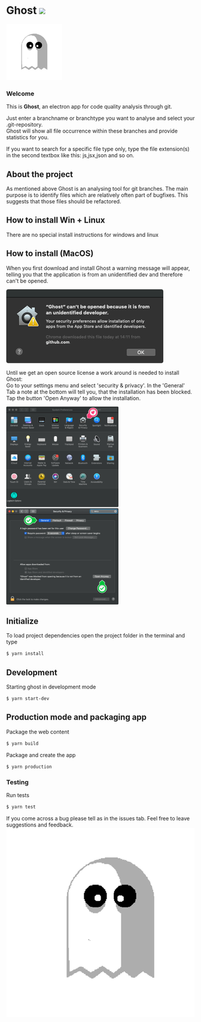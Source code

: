 # Ghost <img src="https://travis-ci.com/sprinteins/ghost.svg?branch=master" height="20px" />

<img src="./public/assets/ghost_pacman.png" height="150px" />

### Welcome

<p>
  This is <b>Ghost</b>, an electron app for code quality analysis through git.
</p>
<p>
  Just enter a branchname or branchtype you want to analyse and select your .git-repository.<br>
  Ghost will show all file occurrence within these branches and provide statistics for you.

  If you want to search for a specific file type only, type the file extension(s) in the second textbox like this: js,jsx,json and so on.
</p>

## About the project

<p>
As mentioned above Ghost is an analysing tool for git branches. The main purpose is to identify files which are relatively often part of bugfixes. This suggests that those files should be refactored.
</p>

## How to install Win + Linux

<p> There are no special install instructions for windows and linux</p>

## How to install (MacOS)

<p> When you first download and install Ghost a warning message will appear, telling you that the application is from an unidentified dev and therefore can't be opened. </p>

<img src="./public/assets/cant_be_opened.png">

<p> Until we get an open source license a work around is needed to install Ghost: <br>
Go to your settings menu and select 'security & privacy'. In the 'General' Tab a note at the bottom will tell you, that the installation has been blocked. Tap the button 'Open Anyway' to allow the installation. </p>

<img src="./public/assets/general_settings.png">
<img src="./public/assets/security_and_privacy.png">

## Initialize

To load project dependencies open the project folder in the terminal and type

```bash
$ yarn install
```

## Development

Starting ghost in development mode

```bash
$ yarn start-dev
```

## Production mode and packaging app

Package the web content

```bash
$ yarn build
```

Package and create the app

```bash
$ yarn production
```

### Testing

Run tests

```bash
$ yarn test
```

If you come across a bug please tell as in the issues tab.
Feel free to leave suggestions and feedback.
![](./public/assets/ghost_pacman_gif.gif)
